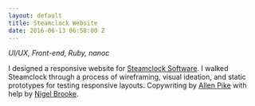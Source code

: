 ```yaml
---
layout: default
title: Steamclock Website
date: 2016-06-13 06:58:00 Z
---
```


*UI/UX, Front-end, Ruby, nanoc*

I designed a responsive website for [Steamclock Software](http://www.steamclock.com/). I walked Steamclock through a process of wireframing, visual ideation, and static prototypes for testing responsive layouts. Copywriting by [Allen Pike](http://www.allenpike.com/) with help by [Nigel Brooke](https://twitter.com/nigelbrooke).